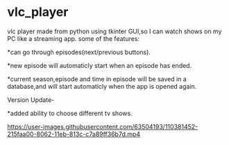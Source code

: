 # vlc_player
vlc player made from python using tkinter GUI,so I can watch shows on my PC like a streaming app.
some of the features:



*can go through episodes(next/previous buttons).



*new episode will automaticly start when an episode has ended.



*current season,episode and time in episode will be saved in a database,and will start automaticly when the app is opened again.


Version Update-

*added ability to choose different tv shows.



https://user-images.githubusercontent.com/63504193/110381452-215faa00-8062-11eb-813c-c7a89ff36b7d.mp4
